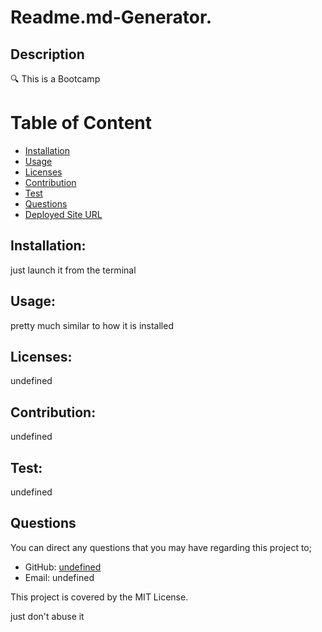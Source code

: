 

# Readme.md-Generator.

## Description
🔍 This is a Bootcamp

# Table of Content
* [Installation](#installation)
* [Usage](#usage)
* [Licenses](#licenses)
* [Contribution](#contribution)
* [Test](#test)
* [Questions](#questions) 
* [Deployed Site URL](#deployed-site-url) 

## Installation:   
  just launch it from the terminal

## Usage:
  pretty much similar to how it is installed
    
## Licenses:
  undefined

## Contribution:
  undefined
   
## Test:
  undefined

## Questions
  You can direct any questions that you may have regarding this project to; 

  - GitHub: [undefined](https://github.com/undefined)
  - Email: undefined

This project is covered by the MIT License. 

  just don't abuse it

